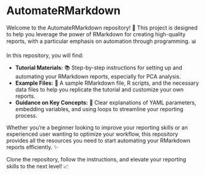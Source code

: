 # AutomateRMarkdown

Welcome to the AutomateRMarkdown repository! 🚀 This project is designed to help you leverage the power of RMarkdown for creating high-quality reports, with a particular emphasis on automation through programming. 📊

In this repository, you will find:

- **Tutorial Materials:** 📚 Step-by-step instructions for setting up and automating your RMarkdown reports, especially for PCA analysis.
- **Example Files:** 📁 A sample RMarkdown file, R scripts, and the necessary data files to help you replicate the tutorial and customize your own reports.
- **Guidance on Key Concepts:** 🧠 Clear explanations of YAML parameters, embedding variables, and using loops to streamline your reporting process.

Whether you’re a beginner looking to improve your reporting skills or an experienced user wanting to optimize your workflow, this repository provides all the resources you need to start automating your RMarkdown reports efficiently. ✨

Clone the repository, follow the instructions, and elevate your reporting skills to the next level! 📈
